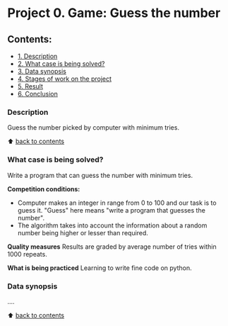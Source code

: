# Project 0. Game: Guess the number

## Contents:
- [1. Description](https://github.com/mrKaffeine/autistic_convulsions/tree/main/project_0/README(en).md#Description) 
- [2. What case is being solved?](https://github.com/mrKaffeine/autistic_convulsions/tree/main/project_0/README(en).md#What-case-is-being-solved?)
- [3. Data synopsis](https://github.com/mrKaffeine/autistic_convulsions/tree/main/project_0/README(en).md#Data-synopsis) 
- [4. Stages of work on the project](https://github.com/mrKaffeine/autistic_convulsions/tree/main/project_0/README(en).md#Stages-of-work-on-the-project) 
- [5. Result](https://github.com/mrKaffeine/autistic_convulsions/tree/main/project_0/README(en).md#Result) 
- [6. Conclusion](https://github.com/mrKaffeine/autistic_convulsions/tree/main/project_0/README(en).md#Conclusion) 

### Description
Guess the number picked by computer with minimum tries.

:arrow_up: [back to contents](https://github.com/mrKaffeine/autistic_convulsions/tree/main/project_0/README(en).md#Contents)

### What case is being solved?
Write a program that can guess the number with minimum tries.

**Competition conditions:** 
- Computer makes an integer in range from 0 to 100 and our task is to guess it. "Guess" here means "write a program that guesses the number".
- The algorithm takes into account the information about a random number being higher or lesser than required.

**Quality measures** 
Results are graded by average number of tries within 1000 repeats.

**What is being practiced** 
Learning to write fine code on python.

### Data synopsis
....

:arrow_up: [back to contents](https://github.com/mrKaffeine/autistic_convulsions/tree/main/project_0/README(en).md#Contents)